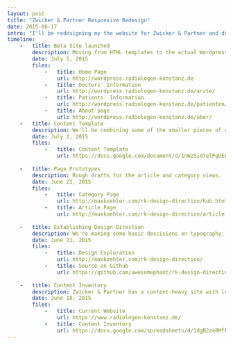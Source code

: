 ```yaml
---
layout: post
title: "Zwicker & Partner Responsive Redesign"
date: 2015-06-17
intro: "I'll be redesigning my the website for Zwicker & Partner and documenting the process here."
timeline:
    -   title: Beta Site launched
        description: Moving from HTML templates to the actual Wordpress implementation. This will allow the client team to start work on real content while getting comfortable with the new CMS long before launch.
        date: July 5, 2015
        files: 
            -   title: Home Page
                url: http://wordpress.radiologen-konstanz.de
            -   title: Doctors' Information
                url: http://wordpress.radiologen-konstanz.de/arzte/
            -   title: Patients' Information
                url: http://wordpress.radiologen-konstanz.de/patienten/
            -   title: About page
                url: http://wordpress.radiologen-konstanz.de/uber/
    -   title: Content Template
        description: We'll be combining some of the smaller pieces of content into longer articles. The template will ensure consistency in style and structure across the site.
        date: July 2, 2015
        files: 
            -   title: Content Template
                url: https://docs.google.com/document/d/1nWz5id7elPgUEBNMZo6jE4P02oIoxTGVD7GXC0K9TVc/edit?usp=sharing
            
    -   title: Page Prototypes
        description: Rough drafts for the article and category views.
        date: June 23, 2015
        files:
            -   title: Category Page
                url: http://maxkoehler.com/rk-design-direction/hub.html
            -   title: Article Page
                url: http://maxkoehler.com/rk-design-direction/article.html
        
    -   title: Establishing Design Direction
        description: We're making some basic descisions on typography, colours and imagery. Doing this before we build any full layouts allows us to iterate faster.
        date: June 21, 2015
        files:
            -   title: Design Exploration
                url: http://maxkoehler.com/rk-design-direction/
            -   title: Source on Github
                url: https://github.com/awesomephant/rk-design-direction/
    
    -   title: Content Inventory
        description: Zwicker & Partner has a content-heavy site with lots of articles for patients and medical professionals. With the content inventory, we’ll be able to work out which content is the most valuable and which might need to be revised or updated. Based on that we’ll figure out the content strategy for the new site.
        date: June 18, 2015
        files:
            -   title: Current Website
                url: https://www.radiologen-konstanz.de/
            -   title: Content Inventory
                url: https://docs.google.com/spreadsheets/d/1dgB2zeRMfFjbcv8X0vgK68mCedhBZaDtr3CROR5C7Cg/edit?usp=sharing
---
```

